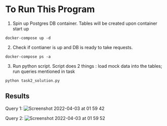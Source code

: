 # To Run This Program

1. Spin up Postgres DB container. Tables will be created upon container start up
```
docker-compose up -d
```
2. Check if contianer is up and DB is ready to take requests.
```
docker-compose ps -a
```
3. Run python script. Script does 2 things : load mock data into the tables; run queries mentioned in task
```
python task2_solution.py
```

## Results

Query 1:
![Screenshot 2022-04-03 at 01 59 42](https://user-images.githubusercontent.com/14856777/161395704-b138dbf4-71ba-418d-b866-974dbc7ac837.png)


Query 2:
![Screenshot 2022-04-03 at 01 59 52](https://user-images.githubusercontent.com/14856777/161395702-ba2f5294-8e83-4164-8a80-3fcc475e5a53.png)


